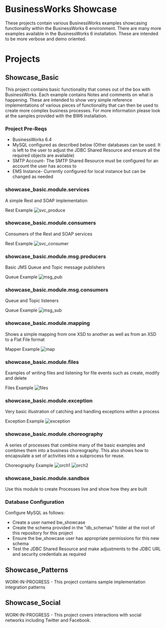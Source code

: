 # BusinessWorks Showcase
These projects contain various BusinessWorks examples showcasing functionality within the BusinessWorks 6 environment. There are many more examples available in the BusinessWorks 6 installation. These are intended to be more verbose and demo oriented.

# Projects
## Showcase_Basic
This project contains basic functionality that comes out of the box with BusinessWorks. Each example contains Notes and comments on what is happening. These are intended to show very simple reference implementations of various pieces of functionality that can then be used to create more complex business processes. For more information please look at the samples provided with the BW6 installation.

### Project Pre-Reqs
* BusinessWorks 6.4
* MySQL configured as described below (Other databases can be used. It is left to the user to adjust the JDBC Shared Resource and ensure all the required objects are available)
* SMTP Account- The SMTP Shared Resource must be configured for an account the user has access to
* EMS Instance- Currently configured for local instance but can be changed as needed

### showcase_basic.module.services
A simple Rest and SOAP implementation

Rest Example
![svc_produce](https://github.com/jmhenley5326/BW_Showcase/blob/master/screenshots/Rest_Service.png?raw=true)
### showcase_basic.module.consumers
Consumers of the Rest and SOAP services

Rest Example
![svc_consumer](https://github.com/jmhenley5326/BW_Showcase/blob/master/screenshots/Svc_Consumer.png?raw=true)
### showcase_basic.module.msg.producers
Basic JMS Queue and Topic message publishers

Queue Example
![msg_pub](https://github.com/jmhenley5326/BW_Showcase/blob/master/screenshots/Msg_Producer.png?raw=true)
### showcase_basic.module.msg.consumers
Queue and Topic listeners

Queue Example
![msg_sub](https://github.com/jmhenley5326/BW_Showcase/blob/master/screenshots/Msg_Consumer.png?raw=true)
### showcase_basic.module.mapping
Shows a simple mapping from one XSD to another as well as from an XSD to a Flat File format

Mapper Example
![map](https://github.com/jmhenley5326/BW_Showcase/blob/master/screenshots/Mapper.png?raw=true)
### showcase_basic.module.files
Examples of writing files and listening for file events such as create, modify and delete

Files Example
![files](https://github.com/jmhenley5326/BW_Showcase/blob/master/screenshots/File.png?raw=true)
### showcase_basic.module.exception
Very basic illustration of catching and handling exceptions within a process

Exception Example
![exception](https://github.com/jmhenley5326/BW_Showcase/blob/master/screenshots/Exception.png?raw=true)
### showcase_basic.module.choreography
A series of processes that combine many of the basic examples and combines them into a business choreography. This also shows how to encapsulate a set of activities into a subprocess for reuse.

Choreography Example
![orch1](https://github.com/jmhenley5326/BW_Showcase/blob/master/screenshots/Orch1.png?raw=true)
![orch2](https://github.com/jmhenley5326/BW_Showcase/blob/master/screenshots/Orch2.png?raw=true)
### showcase_basic.module.sandbox
Use this module to create Processes live and show how they are built

### Database Configuration
Configure MySQL as follows:
* Create a user named bw_showcase
* Create the schema provided in the "db_schemas" folder at the root of this repository for this project
* Ensure the bw_showcase user has appropriate permissions for this new schema
* Test the JDBC Shared Resource and make adjustments to the JDBC URL and security credentials as required

## Showcase_Patterns
WORK-IN-PROGRESS -
This project contains sample implementation integration patterns

## Showcase_Social
WORK-IN-PROGRESS - 
This project covers interactions with social networks including Twitter and Facebook.
